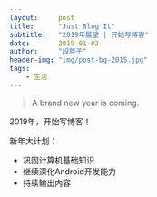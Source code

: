 ```yaml
---
layout:     post
title:      "Just Blog It"
subtitle:   "2019年展望 | 开始写博客"
date:       2019-01-02
author:     "段胖子"
header-img: "img/post-bg-2015.jpg"
tags:
    - 生活
---
```


>A brand new year is coming.

2019年，开始写博客！

新年大计划：
  - 巩固计算机基础知识
  - 继续深化Android开发能力
  - 持续输出内容
